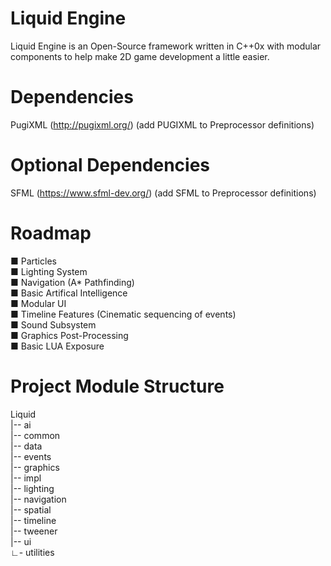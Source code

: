 # Liquid Engine
Liquid Engine is an Open-Source framework written in C++0x with modular components to help
make 2D game development a little easier. 

# Dependencies
PugiXML (http://pugixml.org/) (add PUGIXML to Preprocessor definitions)  

# Optional Dependencies
SFML (https://www.sfml-dev.org/) (add SFML to Preprocessor definitions)  

# Roadmap
&#x25a0; Particles  
&#x25a0; Lighting System  
&#x25a0; Navigation (A* Pathfinding)  
&#x25a0; Basic Artifical Intelligence  
&#x25a0; Modular UI  
&#x25a0; Timeline Features (Cinematic sequencing of events)  
&#x25a0; Sound Subsystem  
&#x25a0; Graphics Post-Processing  
&#x25a0; Basic LUA Exposure  

# Project Module Structure
Liquid  
|-- ai  
|-- common  
|-- data  
|-- events  
|-- graphics  
|-- impl  
|-- lighting  
|-- navigation  
|-- spatial  
|-- timeline  
|-- tweener  
|-- ui  
&#x221f;- utilities  
